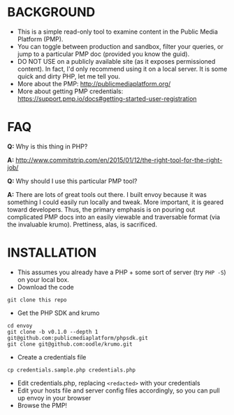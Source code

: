 BACKGROUND
==========
- This is a simple read-only tool to examine content in the Public Media Platform (PMP).
- You can toggle between production and sandbox, filter your queries, or jump to a particular PMP doc (provided you know the guid).
- DO NOT USE on a publicly available site (as it exposes permissioned content). In fact, I'd only recommend using it on a local server. It is some quick and dirty PHP, let me tell you.
- More about the PMP: http://publicmediaplatform.org/
- More about getting PMP credentials: https://support.pmp.io/docs#getting-started-user-registration

FAQ
===

**Q:** Why is this thing in PHP?

**A:** http://www.commitstrip.com/en/2015/01/12/the-right-tool-for-the-right-job/

**Q:** Why should I use this particular PMP tool?

**A:** There are lots of great tools out there. I built envoy because it was something I could easily run locally and tweak. More important, it is geared toward developers. Thus, the primary emphasis is on pouring out complicated PMP docs into an easily viewable and traversable format (via the invaluable krumo). Prettiness, alas, is sacrificed.

INSTALLATION
============
- This assumes you already have a PHP + some sort of server (try `PHP -S`) on your local box.
- Download the code

```
git clone this repo
```

- Get the PHP SDK and krumo

```
cd envoy
git clone -b v0.1.0 --depth 1 git@github.com:publicmediaplatform/phpsdk.git
git clone git@github.com:oodle/krumo.git
```

- Create a credentials file

```
cp credentials.sample.php credentials.php
```

- Edit credentials.php, replacing `<redacted>` with your credentials
- Edit your hosts file and server config files accordingly, so you can pull up envoy in your browser
- Browse the PMP!



